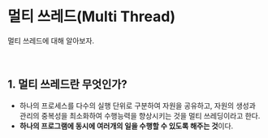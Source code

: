 # 멀티 쓰레드(Multi Thread)

멀티 쓰레드에 대해 알아보자.

<br>

## 1. 멀티 쓰레드란 무엇인가?

+ 하나의 프로세스를 다수의 실행 단위로 구분하여 자원을 공유하고, 자원의 생성과 관리의 중복성을 최소화하여 수행능력을 향상시키는 것을 멀티 쓰레딩이라고 한다.
+ **하나의 프로그램에 동시에 여러개의 일을 수행할 수 있도록 해주는 것**이다.

<br>

